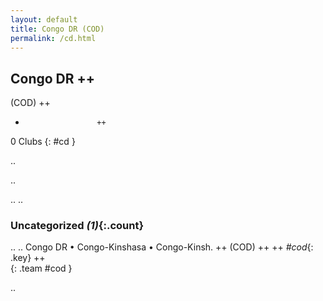 ```yaml
---
layout: default
title: Congo DR (COD)
permalink: /cd.html
---
```



## Congo DR   ++
(COD)  ++
-                     ++
0 Clubs
{: #cd }


.. 




.. 




.. 
.. 


### Uncategorized _(1)_{:.count}


..
..
Congo DR • Congo-Kinshasa • Congo-Kinsh.  ++
 (COD) ++
 ++
_#cod_{: .key} ++
<br>
{: .team #cod }




.. 
 
